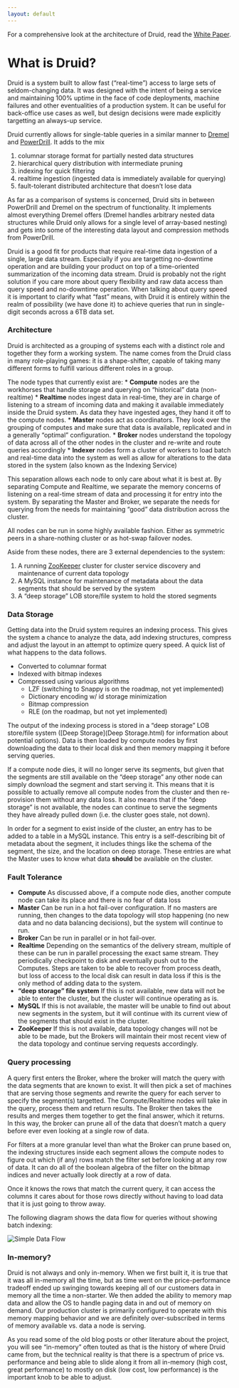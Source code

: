 ```yaml
---
layout: default
---
```

For a comprehensive look at the architecture of Druid, read the [White Paper](http://static.druid.io/docs/druid.pdf).

What is Druid?
==============

Druid is a system built to allow fast (“real-time”) access to large sets of seldom-changing data. It was designed with the intent of being a service and maintaining 100% uptime in the face of code deployments, machine failures and other eventualities of a production system. It can be useful for back-office use cases as well, but design decisions were made explicitly targetting an always-up service.

Druid currently allows for single-table queries in a similar manner to [Dremel](http://research.google.com/pubs/pub36632.html) and [PowerDrill](http://www.vldb.org/pvldb/vol5/p1436_alexanderhall_vldb2012.pdf). It adds to the mix

1.  columnar storage format for partially nested data structures
2.  hierarchical query distribution with intermediate pruning
3.  indexing for quick filtering
4.  realtime ingestion (ingested data is immediately available for querying)
5.  fault-tolerant distributed architecture that doesn’t lose data

As far as a comparison of systems is concerned, Druid sits in between PowerDrill and Dremel on the spectrum of functionality. It implements almost everything Dremel offers (Dremel handles arbitrary nested data structures while Druid only allows for a single level of array-based nesting) and gets into some of the interesting data layout and compression methods from PowerDrill.

Druid is a good fit for products that require real-time data ingestion of a single, large data stream. Especially if you are targetting no-downtime operation and are building your product on top of a time-oriented summarization of the incoming data stream. Druid is probably not the right solution if you care more about query flexibility and raw data access than query speed and no-downtime operation. When talking about query speed it is important to clarify what “fast” means, with Druid it is entirely within the realm of possibility (we have done it) to achieve queries that run in single-digit seconds across a 6TB data set.

### Architecture

Druid is architected as a grouping of systems each with a distinct role and together they form a working system. The name comes from the Druid class in many role-playing games: it is a shape-shifter, capable of taking many different forms to fulfill various different roles in a group.

The node types that currently exist are:
\* **Compute** nodes are the workhorses that handle storage and querying on “historical” data (non-realtime)
\* **Realtime** nodes ingest data in real-time, they are in charge of listening to a stream of incoming data and making it available immediately inside the Druid system. As data they have ingested ages, they hand it off to the compute nodes.
\* **Master** nodes act as coordinators. They look over the grouping of computes and make sure that data is available, replicated and in a generally “optimal” configuration.
\* **Broker** nodes understand the topology of data across all of the other nodes in the cluster and re-write and route queries accordingly
\* **Indexer** nodes form a cluster of workers to load batch and real-time data into the system as well as allow for alterations to the data stored in the system (also known as the Indexing Service)

This separation allows each node to only care about what it is best at. By separating Compute and Realtime, we separate the memory concerns of listening on a real-time stream of data and processing it for entry into the system. By separating the Master and Broker, we separate the needs for querying from the needs for maintaining “good” data distribution across the cluster.

All nodes can be run in some highly available fashion. Either as symmetric peers in a share-nothing cluster or as hot-swap failover nodes.

Aside from these nodes, there are 3 external dependencies to the system:

1.  A running [ZooKeeper](http://zookeeper.apache.org/) cluster for cluster service discovery and maintenance of current data topology
2.  A MySQL instance for maintenance of metadata about the data segments that should be served by the system
3.  A “deep storage” LOB store/file system to hold the stored segments

### Data Storage

Getting data into the Druid system requires an indexing process. This gives the system a chance to analyze the data, add indexing structures, compress and adjust the layout in an attempt to optimize query speed. A quick list of what happens to the data follows.

-   Converted to columnar format
-   Indexed with bitmap indexes
-   Compressed using various algorithms
    -   LZF (switching to Snappy is on the roadmap, not yet implemented)
    -   Dictionary encoding w/ id storage minimization
    -   Bitmap compression
    -   RLE (on the roadmap, but not yet implemented)

The output of the indexing process is stored in a “deep storage” LOB store/file system ([Deep Storage](Deep Storage.html) for information about potential options). Data is then loaded by compute nodes by first downloading the data to their local disk and then memory mapping it before serving queries.

If a compute node dies, it will no longer serve its segments, but given that the segments are still available on the “deep storage” any other node can simply download the segment and start serving it. This means that it is possible to actually remove all compute nodes from the cluster and then re-provision them without any data loss. It also means that if the “deep storage” is not available, the nodes can continue to serve the segments they have already pulled down (i.e. the cluster goes stale, not down).

In order for a segment to exist inside of the cluster, an entry has to be added to a table in a MySQL instance. This entry is a self-describing bit of metadata about the segment, it includes things like the schema of the segment, the size, and the location on deep storage. These entries are what the Master uses to know what data **should** be available on the cluster.

### Fault Tolerance

-   **Compute** As discussed above, if a compute node dies, another compute node can take its place and there is no fear of data loss
-   **Master** Can be run in a hot fail-over configuration. If no masters are running, then changes to the data topology will stop happening (no new data and no data balancing decisions), but the system will continue to run.
-   **Broker** Can be run in parallel or in hot fail-over.
-   **Realtime** Depending on the semantics of the delivery stream, multiple of these can be run in parallel processing the exact same stream. They periodically checkpoint to disk and eventually push out to the Computes. Steps are taken to be able to recover from process death, but loss of access to the local disk can result in data loss if this is the only method of adding data to the system.
-   **“deep storage” file system** If this is not available, new data will not be able to enter the cluster, but the cluster will continue operating as is.
-   **MySQL** If this is not available, the master will be unable to find out about new segments in the system, but it will continue with its current view of the segments that should exist in the cluster.
-   **ZooKeeper** If this is not available, data topology changes will not be able to be made, but the Brokers will maintain their most recent view of the data topology and continue serving requests accordingly.

### Query processing

A query first enters the Broker, where the broker will match the query with the data segments that are known to exist. It will then pick a set of machines that are serving those segments and rewrite the query for each server to specify the segment(s) targetted. The Compute/Realtime nodes will take in the query, process them and return results. The Broker then takes the results and merges them together to get the final answer, which it returns. In this way, the broker can prune all of the data that doesn’t match a query before ever even looking at a single row of data.

For filters at a more granular level than what the Broker can prune based on, the indexing structures inside each segment allows the compute nodes to figure out which (if any) rows match the filter set before looking at any row of data. It can do all of the boolean algebra of the filter on the bitmap indices and never actually look directly at a row of data.

Once it knows the rows that match the current query, it can access the columns it cares about for those rows directly without having to load data that it is just going to throw away.

The following diagram shows the data flow for queries without showing batch indexing:

![Simple Data Flow](https://raw.github.com/metamx/druid/master/doc/data_flow_simple.png "Simple Data Flow")

### In-memory?

Druid is not always and only in-memory. When we first built it, it is true that it was all in-memory all the time, but as time went on the price-performance tradeoff ended up swinging towards keeping all of our customers data in memory all the time a non-starter. We then added the ability to memory map data and allow the OS to handle paging data in and out of memory on demand. Our production cluster is primarily configured to operate with this memory mapping behavior and we are definitely over-subscribed in terms of memory available vs. data a node is serving.

As you read some of the old blog posts or other literature about the project, you will see “in-memory” often touted as that is the history of where Druid came from, but the technical reality is that there is a spectrum of price vs. performance and being able to slide along it from all in-memory (high cost, great performance) to mostly on disk (low cost, low performance) is the important knob to be able to adjust.
